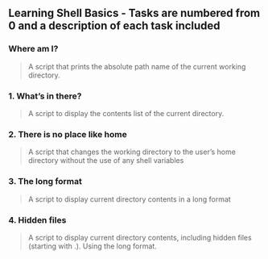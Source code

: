 ## Learning Shell Basics - **Tasks are numbered from 0 and a description of each task included** ##

### Where am I? ###
> A script that prints the absolute path name of the current working directory.

### 1. What’s in there? ###
> A script to display the contents list of the current directory.  

### 2. There is no place like home ###
> A script that changes the working directory to the user’s home directory without the use of any shell variables

### 3. The long format ###
> A script to display current directory contents in a long format

### 4. Hidden files ###
> A script to display current directory contents, including hidden files (starting with .). Using the long format.